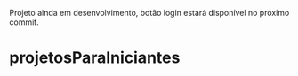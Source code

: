Projeto ainda em desenvolvimento, botão login estará disponível no próximo commit.
# projetosParaIniciantes
